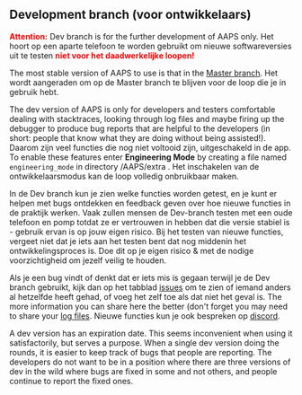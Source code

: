 ## Development branch (voor ontwikkelaars)

<font color="#FF0000"><strong>Attention:</strong></font>
Dev branch is for the further development of AAPS only. Het hoort op een aparte telefoon te worden gebruikt om nieuwe softwareversies uit te testen <font color="#FF0000"><strong>niet voor het daadwerkelijke loopen!</strong></font>

The most stable version of AAPS to use is that in the [Master branch](https://github.com/nightscout/AndroidAPS/tree/master). Het wordt aangeraden om op de Master branch te blijven voor de loop die je in gebruik hebt.

The dev version of AAPS is only for developers and testers comfortable dealing with stacktraces, looking through log files and maybe firing up the debugger to produce bug reports that are helpful to the developers (in short: people that know what they are doing without being assisted!). Daarom zijn veel functies die nog niet voltooid zijn, uitgeschakeld in de app. To enable these features enter **Engineering Mode** by creating a file named `engineering_mode` in directory /AAPS/extra . Het inschakelen van de ontwikkelaarsmodus kan de loop volledig onbruikbaar maken.

In de Dev branch kun je zien welke functies worden getest, en je kunt er helpen met bugs ontdekken en feedback geven over hoe nieuwe functies in de praktijk werken. Vaak zullen mensen de Dev-branch testen met een oude telefoon en pomp totdat ze er vertrouwen in hebben dat die versie stabiel is - gebruik ervan is op jouw eigen risico. Bij het testen van nieuwe functies, vergeet niet dat je iets aan het testen bent dat nog middenin het ontwikkelingsproces is. Doe dit op je eigen risico & met de nodige voorzichtigheid om jezelf veilig te houden.

Als je een bug vindt of denkt dat er iets mis is gegaan terwijl je de Dev branch gebruikt, kijk dan op het tabblad [issues](https://github.com/nightscout/AndroidAPS/issues) om te zien of iemand anders al hetzelfde heeft gehad, of voeg het zelf toe als dat niet het geval is. The more information you can share here the better (don't forget you may need to share your [log files](../GettingHelp/AccessingLogFiles.md). Nieuwe functies kun je ook bespreken op [discord](https://discord.gg/4fQUWHZ4Mw).

A dev version has an expiration date. This seems inconvenient when using it satisfactorily, but serves a purpose. When a single dev version doing the rounds, it is easier to keep track of bugs that people are reporting. The developers do not want to be in a position where there are three versions of dev in the wild where bugs are fixed in some and not others, and people continue to report the fixed ones.